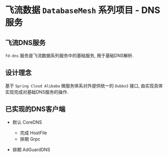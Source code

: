 # 飞流数据 `DatabaseMesh` 系列项目 - DNS服务

## 飞流DNS服务

`fd-dns` 服务是飞流数据系列服务中的基础服务, 用于基础DNS解析.

## 设计理念

基于 `Spring Cloud Alibaba` 微服务体系对外提供统一的 `Dubbo3` 接口, 由实现具体实现完成对基础DNS服务的操作.

## 已实现的DNS客户端

- 默认 CoreDNS

  - 完成 HostFile 
  - 排期 Grpc

- 排期 AdGuardDNS
